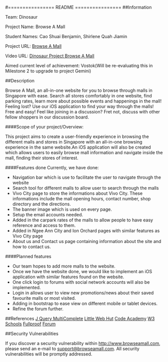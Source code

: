 #================  README ================
##Information

Team: Dinosaur

Project Name: Browse A Mall

Student Names: Cao Shuai Benjamin, Shirlene Quah Jiamin

Project URL: [Browse A Mall](http://www.browseamall.com )
		
Video URL: [Dinosaur Project Browse A Mall](https://youtu.be/osQjStOAci0?t=8336)
					  
Aimed current level of achievement: Vostok(Will be re-evaluating this in Milestone 2 
 									to upgrade to project Gemini)


##Description

Browse A Mall, an all-in-one website for you to browse through malls in Singapore with ease. Search all stores comfortably 
in one website, find parking rates, learn more about possible events and happenings in the mall! Feeling lost? Use our iOS application
to find your way through the malls! Free and easy! Feel like joining in a discussion? Fret not, discuss with other fellow shoppers in our 
discussion board.

####Scope of your project/Overview: 

This project aims to create a user-friendly experience in browsing the different malls and stores in Singapore with an all-in-one browsing 
experience in the same website.An iOS application will also be created which allows users to easily browse mall information and navigate
inside the mall, finding their stores of interest. 

####Features done
Currently, we have done:
* Navigation bar which is use to facilitate the user to navigate through the website
* Search tool for different malls to allow user to search through the malls
* Vivo City page to store the informations about Vivo City. These informations include the mall opening hours, contact number, shop directory and the directions. 
* The banner image which is used on every page.
* Setup the email accounts needed.
* Added in the carpark rates  of the malls to allow people to have easy reference and access to them.
* Added in Ngee Ann City and Ion Orchard pages with similar features as Vivo City page
* About us and Contact us page containing information about the site and how to contact us. 

####Planned features
* Our team hopes to add more malls to the website. 
* Once we have the website done, we would like to implement an iOS application with similar features found on the website.
* One click login to forums with social network accounts will also be implemented.
* Login in allows user to view new promotions/news about their saved favourite malls or most visited.
* Adding in bootstrap to ease view on different mobile or tablet devices.
* Refine the forum further.

##References
[J Query MultiComplete](http://tomhallam.github.io/jQuery-Multicomplete/)
[Little Web Hut](http://www.littlewebhut.com/)
[Code Academy](http://www.codecademy.com/)
[W3 Schools](http://www.w3schools.com/)
[Fullproof](http://reyesr.github.io/fullproof/)
[Forum](http://www.phpbb.com)

##Security Vulnerabilities

If you discover a security vulnerability within http://www.browseamall.com, 
please send an e-mail to support@browseamall.com. All security vulnerabilities
will be promptly addressed.
